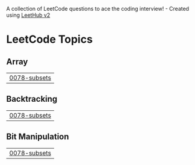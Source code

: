 A collection of LeetCode questions to ace the coding interview! - Created using [LeetHub v2](https://github.com/arunbhardwaj/LeetHub-2.0)
<!---LeetCode Topics Start-->
# LeetCode Topics
## Array
|  |
| ------- |
| [0078-subsets](https://github.com/vaibhav19981/LeetCode/tree/master/0078-subsets) |
## Backtracking
|  |
| ------- |
| [0078-subsets](https://github.com/vaibhav19981/LeetCode/tree/master/0078-subsets) |
## Bit Manipulation
|  |
| ------- |
| [0078-subsets](https://github.com/vaibhav19981/LeetCode/tree/master/0078-subsets) |
<!---LeetCode Topics End-->